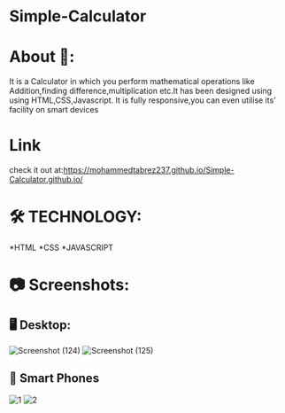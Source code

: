 # Simple-Calculator 

# About :blue_book::
It is a Calculator in which you perform mathematical operations like Addition,finding difference,multiplication etc.It has been designed using using HTML,CSS,Javascript.
It is fully responsive,you can even utilise its' facility on smart devices 

# Link
check it out at:https://mohammedtabrez237.github.io/Simple-Calculator.github.io/

# :hammer_and_wrench: TECHNOLOGY:
*HTML
*CSS
*JAVASCRIPT

# :camera: Screenshots:

## :desktop_computer: Desktop:

![Screenshot (124)](https://user-images.githubusercontent.com/109822837/226641849-d6189425-494d-405c-8062-30050b8d07c5.png)
![Screenshot (125)](https://user-images.githubusercontent.com/109822837/226642621-43ccebb5-e5b3-4dd7-8462-35daecd39008.png)

## :iphone: Smart Phones
![1](https://user-images.githubusercontent.com/109822837/226643154-2aa01aa4-2bff-407f-8d23-74ac82a12a1d.jpeg)
![2](https://user-images.githubusercontent.com/109822837/226643171-940e761d-a2e6-46d5-80f8-e503bc9712c0.jpeg)

